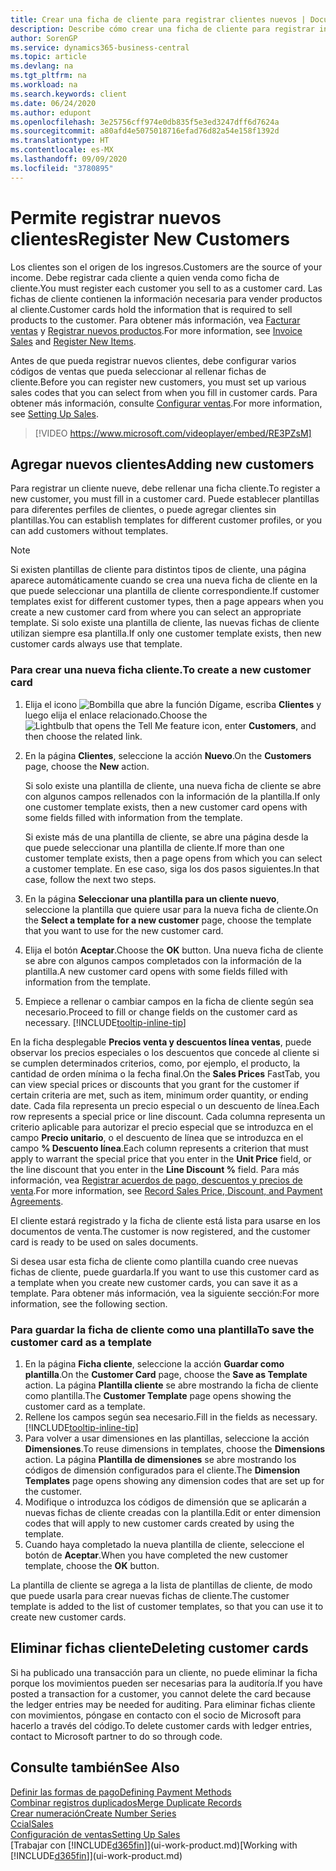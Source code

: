 ```yaml
---
title: Crear una ficha de cliente para registrar clientes nuevos | Documentos de Microsoft
description: Describe cómo crear una ficha de cliente para registrar información acerca de cada cliente nuevo o existente a los que venda productos.
author: SorenGP
ms.service: dynamics365-business-central
ms.topic: article
ms.devlang: na
ms.tgt_pltfrm: na
ms.workload: na
ms.search.keywords: client
ms.date: 06/24/2020
ms.author: edupont
ms.openlocfilehash: 3e25756cff974e0db835f5e3ed3247dff6d7624a
ms.sourcegitcommit: a80afd4e5075018716efad76d82a54e158f1392d
ms.translationtype: HT
ms.contentlocale: es-MX
ms.lasthandoff: 09/09/2020
ms.locfileid: "3780895"
---
```

# <a name="register-new-customers"></a><span data-ttu-id="0e265-103">Permite registrar nuevos clientes</span><span class="sxs-lookup"><span data-stu-id="0e265-103">Register New Customers</span></span>

<span data-ttu-id="0e265-104">Los clientes son el origen de los ingresos.</span><span class="sxs-lookup"><span data-stu-id="0e265-104">Customers are the source of your income.</span></span> <span data-ttu-id="0e265-105">Debe registrar cada cliente a quien venda como ficha de cliente.</span><span class="sxs-lookup"><span data-stu-id="0e265-105">You must register each customer you sell to as a customer card.</span></span> <span data-ttu-id="0e265-106">Las fichas de cliente contienen la información necesaria para vender productos al cliente.</span><span class="sxs-lookup"><span data-stu-id="0e265-106">Customer cards hold the information that is required to sell products to the customer.</span></span> <span data-ttu-id="0e265-107">Para obtener más información, vea [Facturar ventas](sales-how-invoice-sales.md) y [Registrar nuevos productos](inventory-how-register-new-items.md).</span><span class="sxs-lookup"><span data-stu-id="0e265-107">For more information, see [Invoice Sales](sales-how-invoice-sales.md) and [Register New Items](inventory-how-register-new-items.md).</span></span>  

<span data-ttu-id="0e265-108">Antes de que pueda registrar nuevos clientes, debe configurar varios códigos de ventas que pueda seleccionar al rellenar fichas de cliente.</span><span class="sxs-lookup"><span data-stu-id="0e265-108">Before you can register new customers, you must set up various sales codes that you can select from when you fill in customer cards.</span></span> <span data-ttu-id="0e265-109">Para obtener más información, consulte [Configurar ventas](sales-setup-sales.md).</span><span class="sxs-lookup"><span data-stu-id="0e265-109">For more information, see [Setting Up Sales](sales-setup-sales.md).</span></span>

> [!VIDEO https://www.microsoft.com/videoplayer/embed/RE3PZsM]

## <a name="adding-new-customers"></a><span data-ttu-id="0e265-110">Agregar nuevos clientes</span><span class="sxs-lookup"><span data-stu-id="0e265-110">Adding new customers</span></span>

<span data-ttu-id="0e265-111">Para registrar un cliente nueve, debe rellenar una ficha cliente.</span><span class="sxs-lookup"><span data-stu-id="0e265-111">To register a new customer, you must fill in a customer card.</span></span> <span data-ttu-id="0e265-112">Puede establecer plantillas para diferentes perfiles de clientes, o puede agregar clientes sin plantillas.</span><span class="sxs-lookup"><span data-stu-id="0e265-112">You can establish templates for different customer profiles, or you can add customers without templates.</span></span>  

> [!NOTE]  
> <span data-ttu-id="0e265-113">Si existen plantillas de cliente para distintos tipos de cliente, una página aparece automáticamente cuando se crea una nueva ficha de cliente en la que puede seleccionar una plantilla de cliente correspondiente.</span><span class="sxs-lookup"><span data-stu-id="0e265-113">If customer templates exist for different customer types, then a page appears when you create a new customer card from where you can select an appropriate template.</span></span> <span data-ttu-id="0e265-114">Si solo existe una plantilla de cliente, las nuevas fichas de cliente utilizan siempre esa plantilla.</span><span class="sxs-lookup"><span data-stu-id="0e265-114">If only one customer template exists, then new customer cards always use that template.</span></span>  

### <a name="to-create-a-new-customer-card"></a><span data-ttu-id="0e265-115">Para crear una nueva ficha cliente.</span><span class="sxs-lookup"><span data-stu-id="0e265-115">To create a new customer card</span></span>

1. <span data-ttu-id="0e265-116">Elija el icono ![Bombilla que abre la función Dígame](media/ui-search/search_small.png "Dígame qué desea hacer"), escriba **Clientes** y luego elija el enlace relacionado.</span><span class="sxs-lookup"><span data-stu-id="0e265-116">Choose the ![Lightbulb that opens the Tell Me feature](media/ui-search/search_small.png "Tell me what you want to do") icon, enter **Customers**, and then choose the related link.</span></span>  
2. <span data-ttu-id="0e265-117">En la página **Clientes**, seleccione la acción **Nuevo**.</span><span class="sxs-lookup"><span data-stu-id="0e265-117">On the **Customers** page, choose the **New** action.</span></span>

    <span data-ttu-id="0e265-118">Si solo existe una plantilla de cliente, una nueva ficha de cliente se abre con algunos campos rellenados con la información de la plantilla.</span><span class="sxs-lookup"><span data-stu-id="0e265-118">If only one customer template exists, then a new customer card opens with some fields filled with information from the template.</span></span>

    <span data-ttu-id="0e265-119">Si existe más de una plantilla de cliente, se abre una página desde la que puede seleccionar una plantilla de cliente.</span><span class="sxs-lookup"><span data-stu-id="0e265-119">If more than one customer template exists, then a page opens from which you can select a customer template.</span></span> <span data-ttu-id="0e265-120">En ese caso, siga los dos pasos siguientes.</span><span class="sxs-lookup"><span data-stu-id="0e265-120">In that case, follow the next two steps.</span></span>
3. <span data-ttu-id="0e265-121">En la página **Seleccionar una plantilla para un cliente nuevo**, seleccione la plantilla que quiere usar para la nueva ficha de cliente.</span><span class="sxs-lookup"><span data-stu-id="0e265-121">On the **Select a template for a new customer** page, choose the template that you want to use for the new customer card.</span></span>
4. <span data-ttu-id="0e265-122">Elija el botón **Aceptar**.</span><span class="sxs-lookup"><span data-stu-id="0e265-122">Choose the **OK** button.</span></span> <span data-ttu-id="0e265-123">Una nueva ficha de cliente se abre con algunos campos completados con la información de la plantilla.</span><span class="sxs-lookup"><span data-stu-id="0e265-123">A new customer card opens with some fields filled with information from the template.</span></span>  
5. <span data-ttu-id="0e265-124">Empiece a rellenar o cambiar campos en la ficha de cliente según sea necesario.</span><span class="sxs-lookup"><span data-stu-id="0e265-124">Proceed to fill or change fields on the customer card as necessary.</span></span> [!INCLUDE[tooltip-inline-tip](includes/tooltip-inline-tip_md.md)]

<span data-ttu-id="0e265-125">En la ficha desplegable **Precios venta y descuentos línea ventas**, puede observar los precios especiales o los descuentos que concede al cliente si se cumplen determinados criterios, como, por ejemplo, el producto, la cantidad de orden mínima o la fecha final.</span><span class="sxs-lookup"><span data-stu-id="0e265-125">On the **Sales Prices** FastTab, you can view special prices or discounts that you grant for the customer if certain criteria are met, such as item, minimum order quantity, or ending date.</span></span> <span data-ttu-id="0e265-126">Cada fila representa un precio especial o un descuento de línea.</span><span class="sxs-lookup"><span data-stu-id="0e265-126">Each row represents a special price or line discount.</span></span> <span data-ttu-id="0e265-127">Cada columna representa un criterio aplicable para autorizar el precio especial que se introduzca en el campo **Precio unitario**, o el descuento de línea que se introduzca en el campo **% Descuento línea**.</span><span class="sxs-lookup"><span data-stu-id="0e265-127">Each column represents a criterion that must apply to warrant the special price that you enter in the **Unit Price** field, or the line discount that you enter in the **Line Discount %** field.</span></span> <span data-ttu-id="0e265-128">Para más información, vea [Registrar acuerdos de pago, descuentos y precios de venta](sales-how-record-sales-price-discount-payment-agreements.md).</span><span class="sxs-lookup"><span data-stu-id="0e265-128">For more information, see [Record Sales Price, Discount, and Payment Agreements](sales-how-record-sales-price-discount-payment-agreements.md).</span></span>

<span data-ttu-id="0e265-129">El cliente estará registrado y la ficha de cliente está lista para usarse en los documentos de venta.</span><span class="sxs-lookup"><span data-stu-id="0e265-129">The customer is now registered, and the customer card is ready to be used on sales documents.</span></span>

<span data-ttu-id="0e265-130">Si desea usar esta ficha de cliente como plantilla cuando cree nuevas fichas de cliente, puede guardarla.</span><span class="sxs-lookup"><span data-stu-id="0e265-130">If you want to use this customer card as a template when you create new customer cards, you can save it as a template.</span></span> <span data-ttu-id="0e265-131">Para obtener más información, vea la siguiente sección:</span><span class="sxs-lookup"><span data-stu-id="0e265-131">For more information, see the following section.</span></span>  

### <a name="to-save-the-customer-card-as-a-template"></a><span data-ttu-id="0e265-132">Para guardar la ficha de cliente como una plantilla</span><span class="sxs-lookup"><span data-stu-id="0e265-132">To save the customer card as a template</span></span>

1. <span data-ttu-id="0e265-133">En la página **Ficha cliente**, seleccione la acción **Guardar como plantilla**.</span><span class="sxs-lookup"><span data-stu-id="0e265-133">On the **Customer Card** page, choose the **Save as Template** action.</span></span> <span data-ttu-id="0e265-134">La página **Plantilla cliente** se abre mostrando la ficha de cliente como plantilla.</span><span class="sxs-lookup"><span data-stu-id="0e265-134">The **Customer Template** page opens showing the customer card as a template.</span></span>
2. <span data-ttu-id="0e265-135">Rellene los campos según sea necesario.</span><span class="sxs-lookup"><span data-stu-id="0e265-135">Fill in the fields as necessary.</span></span> [!INCLUDE[tooltip-inline-tip](includes/tooltip-inline-tip_md.md)]
3. <span data-ttu-id="0e265-136">Para volver a usar dimensiones en las plantillas, seleccione la acción **Dimensiones**.</span><span class="sxs-lookup"><span data-stu-id="0e265-136">To reuse dimensions in templates, choose the **Dimensions** action.</span></span> <span data-ttu-id="0e265-137">La página **Plantilla de dimensiones** se abre mostrando los códigos de dimensión configurados para el cliente.</span><span class="sxs-lookup"><span data-stu-id="0e265-137">The **Dimension Templates** page opens showing any dimension codes that are set up for the customer.</span></span>
4. <span data-ttu-id="0e265-138">Modifique o introduzca los códigos de dimensión que se aplicarán a nuevas fichas de cliente creadas con la plantilla.</span><span class="sxs-lookup"><span data-stu-id="0e265-138">Edit or enter dimension codes that will apply to new customer cards created by using the template.</span></span>  
5. <span data-ttu-id="0e265-139">Cuando haya completado la nueva plantilla de cliente, seleccione el botón de **Aceptar**.</span><span class="sxs-lookup"><span data-stu-id="0e265-139">When you have completed the new customer template, choose the **OK** button.</span></span>

<span data-ttu-id="0e265-140">La plantilla de cliente se agrega a la lista de plantillas de cliente, de modo que puede usarla para crear nuevas fichas de cliente.</span><span class="sxs-lookup"><span data-stu-id="0e265-140">The customer template is added to the list of customer templates, so that you can use it to create new customer cards.</span></span>

## <a name="deleting-customer-cards"></a><span data-ttu-id="0e265-141">Eliminar fichas cliente</span><span class="sxs-lookup"><span data-stu-id="0e265-141">Deleting customer cards</span></span>

<span data-ttu-id="0e265-142">Si ha publicado una transacción para un cliente, no puede eliminar la ficha porque los movimientos pueden ser necesarias para la auditoría.</span><span class="sxs-lookup"><span data-stu-id="0e265-142">If you have posted a transaction for a customer, you cannot delete the card because the ledger entries may be needed for auditing.</span></span> <span data-ttu-id="0e265-143">Para eliminar fichas cliente con movimientos, póngase en contacto con el socio de Microsoft para hacerlo a través del código.</span><span class="sxs-lookup"><span data-stu-id="0e265-143">To delete customer cards with ledger entries, contact to Microsoft partner to do so through code.</span></span>  

## <a name="see-also"></a><span data-ttu-id="0e265-144">Consulte también</span><span class="sxs-lookup"><span data-stu-id="0e265-144">See Also</span></span>

[<span data-ttu-id="0e265-145">Definir las formas de pago</span><span class="sxs-lookup"><span data-stu-id="0e265-145">Defining Payment Methods</span></span>](finance-payment-methods.md)  
[<span data-ttu-id="0e265-146">Combinar registros duplicados</span><span class="sxs-lookup"><span data-stu-id="0e265-146">Merge Duplicate Records</span></span>](sales-how-merge-duplicate-records.md)  
[<span data-ttu-id="0e265-147">Crear numeración</span><span class="sxs-lookup"><span data-stu-id="0e265-147">Create Number Series</span></span>](ui-create-number-series.md)  
[<span data-ttu-id="0e265-148">Ccial</span><span class="sxs-lookup"><span data-stu-id="0e265-148">Sales</span></span>](sales-manage-sales.md)  
[<span data-ttu-id="0e265-149">Configuración de ventas</span><span class="sxs-lookup"><span data-stu-id="0e265-149">Setting Up Sales</span></span>](sales-setup-sales.md)  
<span data-ttu-id="0e265-150">[Trabajar con [!INCLUDE[d365fin](includes/d365fin_md.md)]](ui-work-product.md)</span><span class="sxs-lookup"><span data-stu-id="0e265-150">[Working with [!INCLUDE[d365fin](includes/d365fin_md.md)]](ui-work-product.md)</span></span>  
